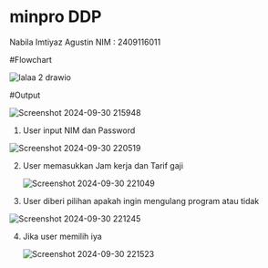 # minpro DDP
Nabila Imtiyaz Agustin
NIM : 2409116011


#Flowchart

 ![lalaa 2 drawio](https://github.com/user-attachments/assets/37516c4a-39d6-4f3c-9c79-54e7542f53b9)


#Output

  ![Screenshot 2024-09-30 215948](https://github.com/user-attachments/assets/69b512ad-bed9-4a75-bcb8-19902e001637)

1. User input NIM dan Password
   
  ![Screenshot 2024-09-30 220519](https://github.com/user-attachments/assets/1ce359ff-e174-41b0-a89b-5296694de8ee)

2. User memasukkan Jam kerja dan Tarif gaji

   ![Screenshot 2024-09-30 221049](https://github.com/user-attachments/assets/c219356d-1003-4924-a2cf-0bd6cfcd1390)

3. User diberi pilihan apakah ingin mengulang program atau tidak
   
  ![Screenshot 2024-09-30 221245](https://github.com/user-attachments/assets/70d53c8b-cb77-4e33-bcff-a1f7bdaaf53f)

4. Jika user memilih iya

   ![Screenshot 2024-09-30 221523](https://github.com/user-attachments/assets/8b9d9021-f7c8-4134-abdd-2b36429dacbe)


   





   

